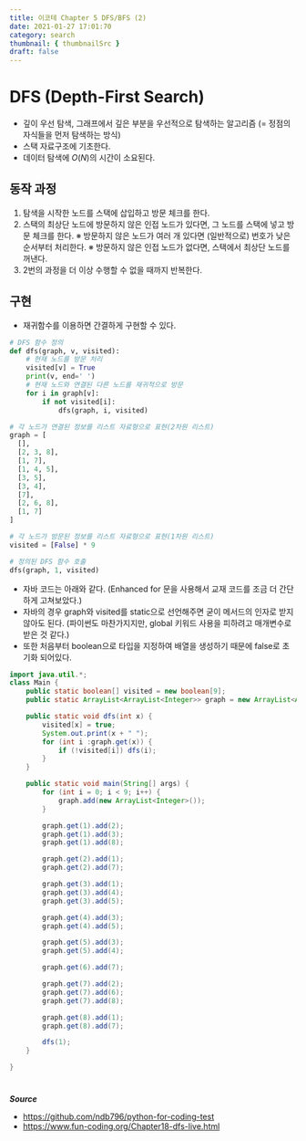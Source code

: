 ```yaml
---
title: 이코테 Chapter 5 DFS/BFS (2)
date: 2021-01-27 17:01:70
category: search
thumbnail: { thumbnailSrc }
draft: false
---
```


# DFS (Depth-First Search)

- 깊이 우선 탐색, 그래프에서 깊은 부분을 우선적으로 탐색하는 알고리즘
  (= 정점의 자식들을 먼저 탐색하는 방식)
- 스택 자료구조에 기초한다.
- 데이터 탐색에 $O(N)$의 시간이 소요된다.

## 동작 과정

1. 탐색을 시작한 노드를 스택에 삽입하고 방문 체크를 한다.
2. 스택의 최상단 노드에 방문하지 않은 인접 노드가 있다면, 그 노드를 스택에 넣고 방문 체크를 한다.
   ※ 방문하지 않은 노드가 여러 개 있다면 (일반적으로) 번호가 낮은 순서부터 처리한다.
   ※ 방문하지 않은 인접 노드가 없다면, 스택에서 최상단 노드를 꺼낸다.
3. 2번의 과정을 더 이상 수행할 수 없을 때까지 반복한다.

## 구현

- 재귀함수를 이용하면 간결하게 구현할 수 있다.

```py
# DFS 함수 정의
def dfs(graph, v, visited):
    # 현재 노드를 방문 처리
    visited[v] = True
    print(v, end=' ')
    # 현재 노드와 연결된 다른 노드를 재귀적으로 방문
    for i in graph[v]:
        if not visited[i]:
            dfs(graph, i, visited)

# 각 노드가 연결된 정보를 리스트 자료형으로 표현(2차원 리스트)
graph = [
  [],
  [2, 3, 8],
  [1, 7],
  [1, 4, 5],
  [3, 5],
  [3, 4],
  [7],
  [2, 6, 8],
  [1, 7]
]

# 각 노드가 방문된 정보를 리스트 자료형으로 표현(1차원 리스트)
visited = [False] * 9

# 정의된 DFS 함수 호출
dfs(graph, 1, visited)
```

- 자바 코드는 아래와 같다.
  (Enhanced for 문을 사용해서 교재 코드를 조금 더 간단하게 고쳐보았다.)
- 자바의 경우 graph와 visited를 static으로 선언해주면 굳이 메서드의 인자로 받지 않아도 된다.
  (파이썬도 마찬가지지만, global 키워드 사용을 피하려고 매개변수로 받은 것 같다.)
- 또한 처음부터 boolean으로 타입을 지정하여 배열을 생성하기 때문에 false로 초기화 되어있다.

```java
import java.util.*;
class Main {
    public static boolean[] visited = new boolean[9];
    public static ArrayList<ArrayList<Integer>> graph = new ArrayList<ArrayList<Integer>>();

    public static void dfs(int x) {
        visited[x] = true;
        System.out.print(x + " ");
        for (int i :graph.get(x)) {
            if (!visited[i]) dfs(i);
        }
    }

    public static void main(String[] args) {
        for (int i = 0; i < 9; i++) {
            graph.add(new ArrayList<Integer>());
        }

        graph.get(1).add(2);
        graph.get(1).add(3);
        graph.get(1).add(8);

        graph.get(2).add(1);
        graph.get(2).add(7);

        graph.get(3).add(1);
        graph.get(3).add(4);
        graph.get(3).add(5);

        graph.get(4).add(3);
        graph.get(4).add(5);

        graph.get(5).add(3);
        graph.get(5).add(4);

        graph.get(6).add(7);

        graph.get(7).add(2);
        graph.get(7).add(6);
        graph.get(7).add(8);

        graph.get(8).add(1);
        graph.get(8).add(7);

        dfs(1);
    }

}
```

#

**_Source_**

- https://github.com/ndb796/python-for-coding-test
- https://www.fun-coding.org/Chapter18-dfs-live.html
